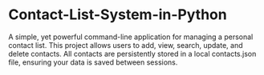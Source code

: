 # Contact-List-System-in-Python
A simple, yet powerful command-line application for managing a personal contact list. This project allows users to add, view, search, update, and delete contacts. All contacts are persistently stored in a local contacts.json file, ensuring your data is saved between sessions.
